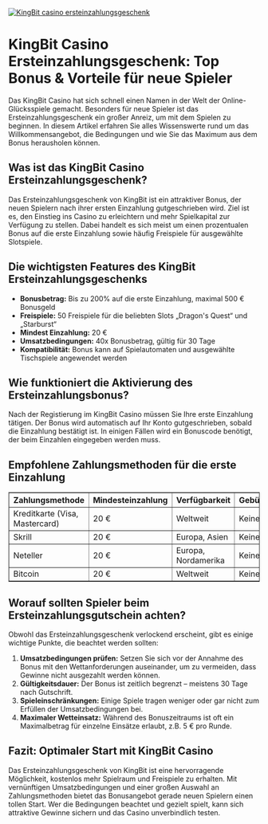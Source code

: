 [![KingBit casino ersteinzahlungsgeschenk](https://123-caf.pages.dev/gitsignup.png)](https://vrmoo.ru/Bt82HjjY)

<h1>KingBit Casino Ersteinzahlungsgeschenk: Top Bonus & Vorteile für neue Spieler</h1> <p>Das KingBit Casino hat sich schnell einen Namen in der Welt der Online-Glücksspiele gemacht. Besonders für neue Spieler ist das Ersteinzahlungsgeschenk ein großer Anreiz, um mit dem Spielen zu beginnen. In diesem Artikel erfahren Sie alles Wissenswerte rund um das Willkommensangebot, die Bedingungen und wie Sie das Maximum aus dem Bonus herausholen können.</p>  <h2>Was ist das KingBit Casino Ersteinzahlungsgeschenk?</h2> <p>Das Ersteinzahlungsgeschenk von KingBit ist ein attraktiver Bonus, der neuen Spielern nach ihrer ersten Einzahlung gutgeschrieben wird. Ziel ist es, den Einstieg ins Casino zu erleichtern und mehr Spielkapital zur Verfügung zu stellen. Dabei handelt es sich meist um einen prozentualen Bonus auf die erste Einzahlung sowie häufig Freispiele für ausgewählte Slotspiele.</p>  <h2>Die wichtigsten Features des KingBit Ersteinzahlungsgeschenks</h2> <ul>   <li><strong>Bonusbetrag:</strong> Bis zu 200% auf die erste Einzahlung, maximal 500 € Bonusgeld</li>   <li><strong>Freispiele:</strong> 50 Freispiele für die beliebten Slots „Dragon's Quest“ und „Starburst“</li>   <li><strong>Mindest Einzahlung:</strong> 20 €</li>   <li><strong>Umsatzbedingungen:</strong> 40x Bonusbetrag, gültig für 30 Tage</li>   <li><strong>Kompatibilität:</strong> Bonus kann auf Spielautomaten und ausgewählte Tischspiele angewendet werden</li> </ul>  <h2>Wie funktioniert die Aktivierung des Ersteinzahlungsbonus?</h2> <p>Nach der Registierung im KingBit Casino müssen Sie Ihre erste Einzahlung tätigen. Der Bonus wird automatisch auf Ihr Konto gutgeschrieben, sobald die Einzahlung bestätigt ist. In einigen Fällen wird ein Bonuscode benötigt, der beim Einzahlen eingegeben werden muss.</p>  <h2>Empfohlene Zahlungsmethoden für die erste Einzahlung</h2> <table border="1" cellpadding="8" cellspacing="0" style="border-collapse: collapse; width: 100%;">   <thead>     <tr>       <th>Zahlungsmethode</th>       <th>Mindesteinzahlung</th>       <th>Verfügbarkeit</th>       <th>Gebühren</th>     </tr>   </thead>   <tbody>     <tr>       <td>Kreditkarte (Visa, Mastercard)</td>       <td>20 €</td>       <td>Weltweit</td>       <td>Keine</td>     </tr>     <tr>       <td>Skrill</td>       <td>20 €</td>       <td>Europa, Asien</td>       <td>Keine</td>     </tr>     <tr>       <td>Neteller</td>       <td>20 €</td>       <td>Europa, Nordamerika</td>       <td>Keine</td>     </tr>     <tr>       <td>Bitcoin</td>       <td>20 €</td>       <td>Weltweit</td>       <td>Keine</td>     </tr>   </tbody> </table>  <h2>Worauf sollten Spieler beim Ersteinzahlungsgutschein achten?</h2> <p>Obwohl das Ersteinzahlungsgeschenk verlockend erscheint, gibt es einige wichtige Punkte, die beachtet werden sollten:</p> <ol>   <li><strong>Umsatzbedingungen prüfen:</strong> Setzen Sie sich vor der Annahme des Bonus mit den Wettanforderungen auseinander, um zu vermeiden, dass Gewinne nicht ausgezahlt werden können.</li>   <li><strong>Gültigkeitsdauer:</strong> Der Bonus ist zeitlich begrenzt – meistens 30 Tage nach Gutschrift.</li>   <li><strong>Spieleinschränkungen:</strong> Einige Spiele tragen weniger oder gar nicht zum Erfüllen der Umsatzbedingungen bei.</li>   <li><strong>Maximaler Wetteinsatz:</strong> Während des Bonuszeitraums ist oft ein Maximalbetrag für einzelne Einsätze erlaubt, z.B. 5 € pro Runde.</li> </ol>  <h2>Fazit: Optimaler Start mit KingBit Casino</h2> <p>Das Ersteinzahlungsgeschenk von KingBit ist eine hervorragende Möglichkeit, kostenlos mehr Spielraum und Freispiele zu erhalten. Mit vernünftigen Umsatzbedingungen und einer großen Auswahl an Zahlungsmethoden bietet das Bonusangebot gerade neuen Spielern einen tollen Start. Wer die Bedingungen beachtet und gezielt spielt, kann sich attraktive Gewinne sichern und das Casino unverbindlich testen.</p>